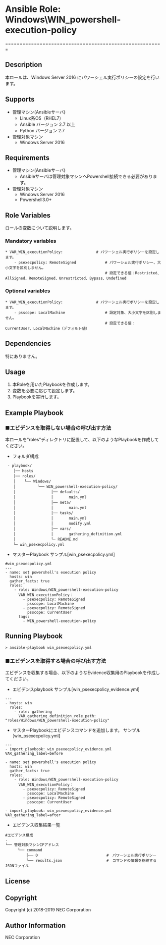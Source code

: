 # Ansible Role: Windows\WIN\_powershell-execution-policy
=======================================================

## Description
本ロールは、Windows Server 2016 にパワーシェル実行ポリシーの設定を行います。

## Supports
- 管理マシン(Ansibleサーバ)
  * Linux系OS（RHEL7）
  * Ansible バージョン 2.7 以上
  * Python バージョン 2.7
- 管理対象マシン
  * Windows Server 2016

## Requirements
- 管理マシン(Ansibleサーバ)
  * Ansibleサーバは管理対象マシンへPowershell接続できる必要があります。
- 管理対象マシン
  * Windows Server 2016
  * Powershell3.0+

## Role Variables

ロールの変数について説明します。

### Mandatory variables

~~~
* VAR_WIN_executionPolicy:               # パワーシェル実行ポリシーを設定します。
    - psexecpolicy: RemoteSigned             # パワーシェル実行ポリシー、大小文字を区別しません。
                                             # 設定できる値：Restricted、AllSigned、RemoteSigned、Unrestricted、Bypass、Undefined
~~~

### Optional variables

~~~
* VAR_WIN_executionPolicy:               # パワーシェル実行ポリシーを設定します。
    - psscope: LocalMachine                  # 設定対象、大小文字を区別しません。
                                             # 設定できる値：CurrentUser、LocalMachine（デフォルト値）
~~~

## Dependencies

特にありません。

## Usage

1. 本Roleを用いたPlaybookを作成します。
2. 変数を必要に応じて設定します。
3. Playbookを実行します。

## Example Playbook

### ■エビデンスを取得しない場合の呼び出す方法

本ロールを"roles"ディレクトリに配置して、以下のようなPlaybookを作成してください。

- フォルダ構成

~~~
 - playbook/
　  │── hosts
　  │── roles/
　  │    └── Windows/
　  │          └── WIN_powershell-execution-policy/
　  │                │── defaults/
　  │                │       main.yml
　  │                │── meta/
　  │                │       main.yml
　  │                │── tasks/
　  │                │       main.yml
　  │                │       modify.yml
　  │                │── vars/
　  │                │       gathering_definition.yml
　  │                └─ README.md
　  └─ win_psexecpolicy.yml
~~~

- マスターPlaybook サンプル[win\_psexecpolicy.yml]

~~~
#win_psexecpolicy.yml
---
- name: set powershell's execution policy
  hosts: win
  gather_facts: true
  roles:
    - role: Windows/WIN_powershell-execution-policy
      VAR_WIN_executionPolicy：
        - psexecpolicy: RemoteSigned
          psscope: LocalMachine
        - psexecpolicy: RemoteSigned
          psscope: CurrentUser
      tags:
        - WIN_powershell-execution-policy
~~~

## Running Playbook

~~~
> ansible-playbook win_psexecpolicy.yml
~~~

### ■エビデンスを取得する場合の呼び出す方法

エビデンスを収集する場合、以下のようなEvidence収集用のPlaybookを作成してください。  

- エビデンスplaybook サンプル[win\_psexecpolicy\_evidence.yml]

~~~
---
- hosts: win
  roles:
    - role: gathering
      VAR_gathering_definition_role_path: "roles/Windows/WIN_powershell-execution-policy"
~~~

- マスターPlaybookにエビデンスコマンドを追加します。 サンプル[win\_psexecpolicy.yml]

~~~
---
- import_playbook: win_psexecpolicy_evidence.yml VAR_gathering_label=before

- name: set powershell's execution policy
  hosts: win
  gather_facts: true
  roles:
    - role: Windows/WIN_powershell-execution-policy
      VAR_WIN_executionPolicy：
        - psexecpolicy: RemoteSigned
          psscope: LocalMachine
        - psexecpolicy: RemoteSigned
          psscope: CurrentUser

- import_playbook: win_psexecpolicy_evidence.yml VAR_gathering_label=after
~~~

- エビデンス収集結果一覧

~~~
#エビデンス構成
.
└── 管理対象マシンIPアドレス
　    └── command
　        ├── 0                               #　パワーシェル実行ポリシー
　        └── results.json                    #　コマンドの情報を格納するJSONファイル
~~~

## License

## Copyright

Copyright (c) 2018-2019 NEC Corporation

## Author Information

NEC Corporation
